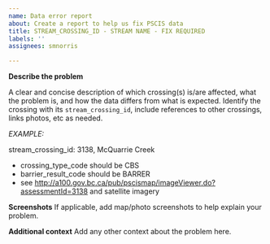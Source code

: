 ```yaml
---
name: Data error report
about: Create a report to help us fix PSCIS data
title: STREAM_CROSSING_ID - STREAM NAME - FIX REQUIRED
labels: ''
assignees: smnorris

---
```


**Describe the problem**

A clear and concise description of which crossing(s) is/are affected, what the problem is, and how the data differs from what is expected.
Identify the crossing with its `stream_crossing_id`, include references to other crossings, links photos, etc as needed. 

*EXAMPLE:*

stream_crossing_id: 3138, McQuarrie Creek

- crossing_type_code should be CBS
- barrier_result_code should be BARRER 
- see http://a100.gov.bc.ca/pub/pscismap/imageViewer.do?assessmentId=3138 and satellite imagery

**Screenshots**
If applicable, add map/photo screenshots to help explain your problem.

**Additional context**
Add any other context about the problem here.
